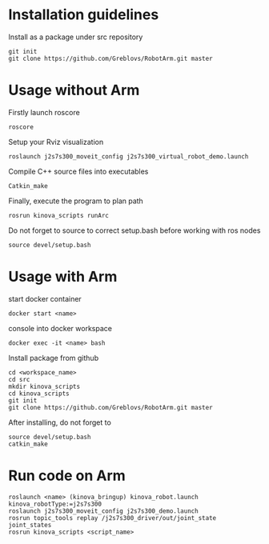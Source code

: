 # Installation guidelines 
Install as a package under src repository 

```
git init 
git clone https://github.com/Greblovs/RobotArm.git master
```
# Usage without Arm
Firstly launch roscore 
```
roscore
```

Setup your Rviz visualization
```
roslaunch j2s7s300_moveit_config j2s7s300_virtual_robot_demo.launch
```
Compile C++ source files into executables
```
Catkin_make 
```
Finally, execute the program to plan path 
```
rosrun kinova_scripts runArc 
```
Do not forget to source to correct setup.bash before working with ros nodes 
```
source devel/setup.bash
```

# Usage with Arm 

start docker container
```
docker start <name>
```

console into docker workspace 
```
docker exec -it <name> bash
```

Install package from github 
```
cd <workspace_name>
cd src 
mkdir kinova_scripts 
cd kinova_scripts
git init 
git clone https://github.com/Greblovs/RobotArm.git master
```

After installing, do not forget to 
```
source devel/setup.bash
catkin_make
```

# Run code on Arm

```
roslaunch <name> (kinova_bringup) kinova_robot.launch kinova_robotType:=j2s7s300
roslaunch j2s7s300_moveit_config j2s7s300_demo.launch 
rosrun topic_tools replay /j2s7s300_driver/out/joint_state joint_states
rosrun kinova_scripts <script_name>
```


